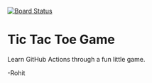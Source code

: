 [![Board Status](https://dev.azure.com/preacherlemon/ad05e78a-b0ba-4f6c-b2f0-c0b58845c120/1292b433-22e7-497b-88a6-d0d8e387a6e6/_apis/work/boardbadge/fcc2d841-b457-453a-af44-d919a15edc93)](https://dev.azure.com/preacherlemon/ad05e78a-b0ba-4f6c-b2f0-c0b58845c120/_boards/board/t/1292b433-22e7-497b-88a6-d0d8e387a6e6/Microsoft.RequirementCategory)
# Tic Tac Toe Game

Learn GitHub Actions through a fun little game.

-Rohit
